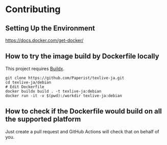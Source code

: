 # Contributing

## Setting Up the Environment

https://docs.docker.com/get-docker/

## How to try the image build by Dockerfile locally

This project requires [Buildx](https://docs.docker.com/buildx/working-with-buildx/).

```
git clone https://github.com/Paperist/texlive-ja.git
cd texlive-ja/debian
# Edit Dockerfile
docker buildx build . -t texlive-ja:debian
docker run -it -v $(pwd):/workdir texlive-ja:debian
```

## How to check if the Dockerfile would build on all the supported platform

Just create a pull request and GitHub Actions will check that on behalf of you.
